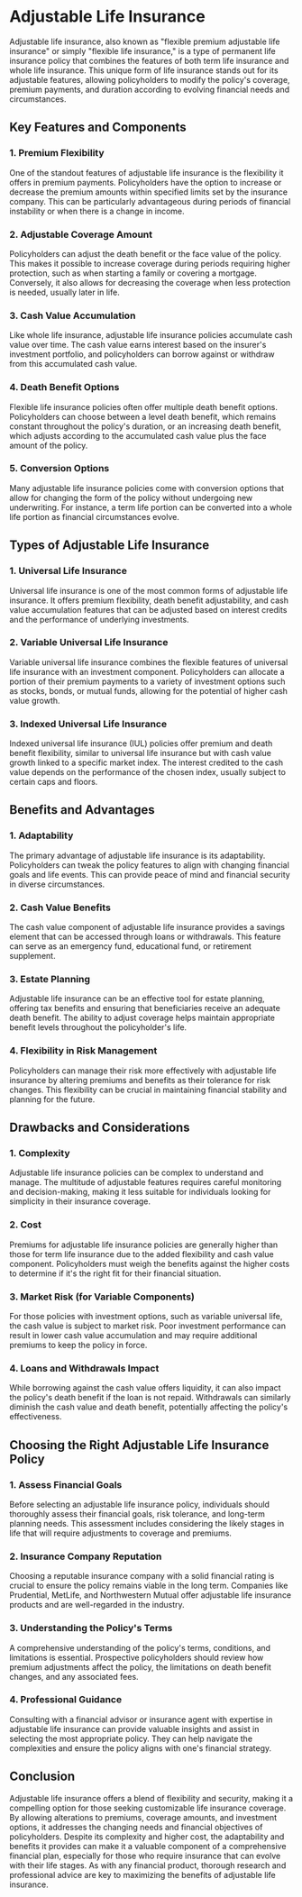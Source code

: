 # Adjustable Life Insurance

Adjustable life insurance, also known as "flexible premium adjustable life insurance" or simply "flexible life insurance," is a type of permanent life insurance policy that combines the features of both term life insurance and whole life insurance. This unique form of life insurance stands out for its adjustable features, allowing policyholders to modify the policy's coverage, premium payments, and duration according to evolving financial needs and circumstances. 

## Key Features and Components

### 1. Premium Flexibility
One of the standout features of adjustable life insurance is the flexibility it offers in premium payments. Policyholders have the option to increase or decrease the premium amounts within specified limits set by the insurance company. This can be particularly advantageous during periods of financial instability or when there is a change in income. 

### 2. Adjustable Coverage Amount
Policyholders can adjust the death benefit or the face value of the policy. This makes it possible to increase coverage during periods requiring higher protection, such as when starting a family or covering a mortgage. Conversely, it also allows for decreasing the coverage when less protection is needed, usually later in life.

### 3. Cash Value Accumulation
Like whole life insurance, adjustable life insurance policies accumulate cash value over time. The cash value earns interest based on the insurer's investment portfolio, and policyholders can borrow against or withdraw from this accumulated cash value.

### 4. Death Benefit Options
Flexible life insurance policies often offer multiple death benefit options. Policyholders can choose between a level death benefit, which remains constant throughout the policy's duration, or an increasing death benefit, which adjusts according to the accumulated cash value plus the face amount of the policy.

### 5. Conversion Options
Many adjustable life insurance policies come with conversion options that allow for changing the form of the policy without undergoing new underwriting. For instance, a term life portion can be converted into a whole life portion as financial circumstances evolve.

## Types of Adjustable Life Insurance

### 1. Universal Life Insurance
Universal life insurance is one of the most common forms of adjustable life insurance. It offers premium flexibility, death benefit adjustability, and cash value accumulation features that can be adjusted based on interest credits and the performance of underlying investments.

### 2. Variable Universal Life Insurance
Variable universal life insurance combines the flexible features of universal life insurance with an investment component. Policyholders can allocate a portion of their premium payments to a variety of investment options such as stocks, bonds, or mutual funds, allowing for the potential of higher cash value growth.

### 3. Indexed Universal Life Insurance
Indexed universal life insurance (IUL) policies offer premium and death benefit flexibility, similar to universal life insurance but with cash value growth linked to a specific market index. The interest credited to the cash value depends on the performance of the chosen index, usually subject to certain caps and floors.

## Benefits and Advantages

### 1. Adaptability
The primary advantage of adjustable life insurance is its adaptability. Policyholders can tweak the policy features to align with changing financial goals and life events. This can provide peace of mind and financial security in diverse circumstances.

### 2. Cash Value Benefits
The cash value component of adjustable life insurance provides a savings element that can be accessed through loans or withdrawals. This feature can serve as an emergency fund, educational fund, or retirement supplement.

### 3. Estate Planning
Adjustable life insurance can be an effective tool for estate planning, offering tax benefits and ensuring that beneficiaries receive an adequate death benefit. The ability to adjust coverage helps maintain appropriate benefit levels throughout the policyholder's life.

### 4. Flexibility in Risk Management
Policyholders can manage their risk more effectively with adjustable life insurance by altering premiums and benefits as their tolerance for risk changes. This flexibility can be crucial in maintaining financial stability and planning for the future.

## Drawbacks and Considerations

### 1. Complexity
Adjustable life insurance policies can be complex to understand and manage. The multitude of adjustable features requires careful monitoring and decision-making, making it less suitable for individuals looking for simplicity in their insurance coverage.

### 2. Cost
Premiums for adjustable life insurance policies are generally higher than those for term life insurance due to the added flexibility and cash value component. Policyholders must weigh the benefits against the higher costs to determine if it's the right fit for their financial situation.

### 3. Market Risk (for Variable Components)
For those policies with investment options, such as variable universal life, the cash value is subject to market risk. Poor investment performance can result in lower cash value accumulation and may require additional premiums to keep the policy in force.

### 4. Loans and Withdrawals Impact
While borrowing against the cash value offers liquidity, it can also impact the policy's death benefit if the loan is not repaid. Withdrawals can similarly diminish the cash value and death benefit, potentially affecting the policy's effectiveness.

## Choosing the Right Adjustable Life Insurance Policy

### 1. Assess Financial Goals
Before selecting an adjustable life insurance policy, individuals should thoroughly assess their financial goals, risk tolerance, and long-term planning needs. This assessment includes considering the likely stages in life that will require adjustments to coverage and premiums.

### 2. Insurance Company Reputation
Choosing a reputable insurance company with a solid financial rating is crucial to ensure the policy remains viable in the long term. Companies like Prudential, MetLife, and Northwestern Mutual offer adjustable life insurance products and are well-regarded in the industry.

### 3. Understanding the Policy's Terms
A comprehensive understanding of the policy's terms, conditions, and limitations is essential. Prospective policyholders should review how premium adjustments affect the policy, the limitations on death benefit changes, and any associated fees.

### 4. Professional Guidance
Consulting with a financial advisor or insurance agent with expertise in adjustable life insurance can provide valuable insights and assist in selecting the most appropriate policy. They can help navigate the complexities and ensure the policy aligns with one's financial strategy.

## Conclusion

Adjustable life insurance offers a blend of flexibility and security, making it a compelling option for those seeking customizable life insurance coverage. By allowing alterations to premiums, coverage amounts, and investment options, it addresses the changing needs and financial objectives of policyholders. Despite its complexity and higher cost, the adaptability and benefits it provides can make it a valuable component of a comprehensive financial plan, especially for those who require insurance that can evolve with their life stages. As with any financial product, thorough research and professional advice are key to maximizing the benefits of adjustable life insurance.